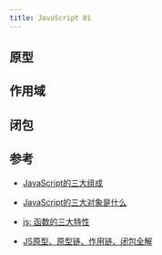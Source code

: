 ```yaml
---
title: JavaScript 01
---
```


## 原型

## 作用域

## 闭包

## 参考

- [JavaScript的三大组成](https://www.jianshu.com/p/9adc7d2dfbf5)

- [JavaScript的三大对象是什么](https://wenwen.sogou.com/z/q775269508.htm)

- [js: 函数的三大特性](https://zhuanlan.zhihu.com/p/84596455)

- [JS原型、原型链、作用链、闭包全解](https://www.cnblogs.com/dzhou/p/9843948.html)
